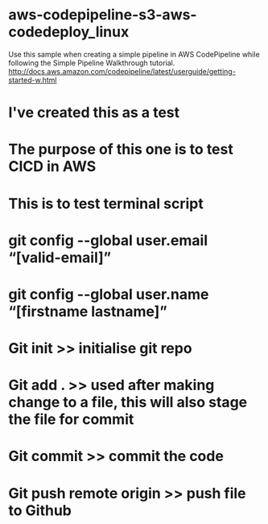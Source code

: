 # aws-codepipeline-s3-aws-codedeploy_linux
Use this sample when creating a simple pipeline in AWS CodePipeline while following the Simple Pipeline Walkthrough tutorial. http://docs.aws.amazon.com/codepipeline/latest/userguide/getting-started-w.html


# I've created this as a test
# The purpose of this one is to test CICD in AWS
# This is to test terminal script

# git config --global user.email “[valid-email]”
# git config --global user.name “[firstname lastname]”
# Git init  >> initialise git repo
# Git add . >> used after making change to a file, this will also stage the file for commit
# Git commit >> commit the code
# Git push remote origin >> push file to Github